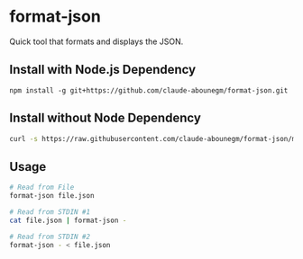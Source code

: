 # format-json

Quick tool that formats and displays the JSON.

## Install with Node.js Dependency

```
npm install -g git+https://github.com/claude-abounegm/format-json.git
```

## Install without Node Dependency

```bash
curl -s https://raw.githubusercontent.com/claude-abounegm/format-json/master/install.sh | bash -
```

## Usage

```bash
# Read from File
format-json file.json

# Read from STDIN #1
cat file.json | format-json -

# Read from STDIN #2
format-json - < file.json
```